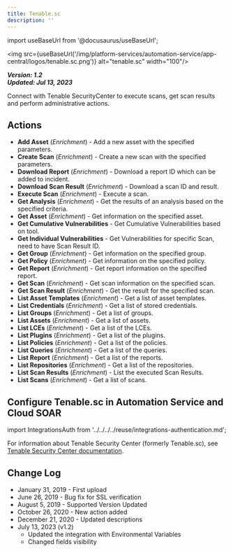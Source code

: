 ```yaml
---
title: Tenable.sc
description: ''
---
```

import useBaseUrl from '@docusaurus/useBaseUrl';

<img src={useBaseUrl('/img/platform-services/automation-service/app-central/logos/tenable.sc.png')} alt="tenable.sc" width="100"/>

***Version: 1.2  
Updated: Jul 13, 2023***

Connect with Tenable SecurityCenter to execute scans, get scan results and perform administrative actions.

## Actions

* **Add Asset** (*Enrichment*) - Add a new asset with the specified parameters.
* **Create Scan** (*Enrichment*) - Create a new scan with the specified parameters.
* **Download Report** (*Enrichment*) - Download a report ID which can be added to incident.
* **Download Scan Result** (*Enrichment*) - Download a scan ID and result.
* **Execute Scan** (*Enrichment*) - Execute a scan.
* **Get Analysis** (*Enrichment*) - Get the results of an analysis based on the specified criteria.
* **Get Asset** (*Enrichment*) - Get information on the specified asset.
* **Get Cumulative Vulnerabilities** - Get Cumulative Vulnerabilities based on tool.
* **Get Individual Vulnerabilities** - Get Vulnerabilities for specific Scan, need to have Scan Result ID.
* **Get Group** (*Enrichment*) - Get information on the specified group.
* **Get Policy** (*Enrichment*) - Get information on the specified policy.
* **Get Report** (*Enrichment*) - Get report information on the specified report.
* **Get Scan** (*Enrichment*) - Get scan information on the specified scan.
* **Get Scan Result** (*Enrichment*) - Get the result for the specified scan.
* **List Asset Templates** (*Enrichment*) - Get a list of asset templates.
* **List Credentials** (*Enrichment*) - Get a list of stored credentials.
* **List Groups** (*Enrichment*) - Get a list of groups.
* **List Assets** (*Enrichment*) - Get a list of assets.
* **List LCEs** (*Enrichment*) - Get a list of the LCEs.
* **List Plugins** (*Enrichment*) - Get a list of the plugins.
* **List Policies** (*Enrichment*) - Get a list of the policies.
* **List Queries** (*Enrichment*) - Get a list of the queries.
* **List Report** (*Enrichment*) - Get a list of the reports.
* **List Repositories** (*Enrichment*) - Get a list of the repositories.
* **List Scan Results** (*Enrichment*) - List the executed Scan Results.
* **List Scans** (*Enrichment*) - Get a list of scans.

## Configure Tenable.sc in Automation Service and Cloud SOAR

import IntegrationsAuth from '../../../../reuse/integrations-authentication.md';

<IntegrationsAuth/>

For information about Tenable Security Center (formerly Tenable.sc), see [Tenable Security Center  documentation](https://docs.tenable.com/security-center.htm).

## Change Log

* January 31, 2019 - First upload
* June 26, 2019 - Bug fix for SSL verification
* August 5, 2019 - Supported Version Updated
* October 26, 2020 - New action added
* December 21, 2020 - Updated descriptions
* July 13, 2023 (v1.2)
	+ Updated the integration with Environmental Variables
	+ Changed fields visibility

